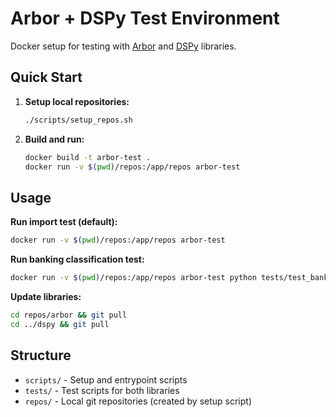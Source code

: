 # Arbor + DSPy Test Environment

Docker setup for testing with [Arbor](https://github.com/Ziems/arbor) and [DSPy](https://github.com/stanfordnlp/dspy) libraries.

## Quick Start

1. **Setup local repositories:**
   ```bash
   ./scripts/setup_repos.sh
   ```

2. **Build and run:**
   ```bash
   docker build -t arbor-test .
   docker run -v $(pwd)/repos:/app/repos arbor-test
   ```

## Usage

**Run import test (default):**
```bash
docker run -v $(pwd)/repos:/app/repos arbor-test
```

**Run banking classification test:**
```bash
docker run -v $(pwd)/repos:/app/repos arbor-test python tests/test_banking_classification.py
```

**Update libraries:**
```bash
cd repos/arbor && git pull
cd ../dspy && git pull
```

## Structure

- `scripts/` - Setup and entrypoint scripts
- `tests/` - Test scripts for both libraries
- `repos/` - Local git repositories (created by setup script)